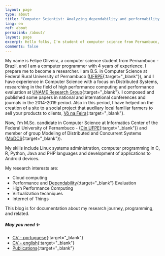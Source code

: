 ```yaml
---
layout: page
type: about
title: "Computer Scientist: Analyzing dependability and performability in distributed systems to improve the quality of service"
lang: en
ref: about
permalink: /about/
layout: page
excerpt: Hello folks, I'm student of computer science from Pernambuco, Brazil. This blog is for documentation about my research journey,  programming and related.
comments: false
---
```



My name is Felipe Oliveira, a computer science student from Pernambuco - Brazil, and I am a computer programmer with 4 years of experience. I prepare me to become a researcher. I am B.S. in Computer Science at Federal Rural University of Pernambuco ([UFRPE](http://www.ufrpe.br/){:target="_blank"}), and I have experience in Computer Science with a focus on Distributed Systems, researching in the field of high performance computing and performance evaluation at [UNAME Research Group](http://ufape.edu.br/br/grupos-pesquisa){:target="_blank"}. I composed and published some papers in national and international conferences and journals in the 2014-2019 period. Also in this period, I have helped on the creation of a site to a social project that auxiliary local familiar farmers to sell your products to clients, [Vô na Feira](http://app.uag.ufrpe.br/vonafeira/){:target="_blank"}. 

Now, I'm M.Sc. candidate in Computer Science at Informatics Center of the Federal University of Pernambuco - ([Cin UFPE](https://www.cin.ufpe.br){:target="_blank"}) and member of group Modeling of Distributed and Concurrent Systems ([MoDCS](http://www.modcs.org/){:target="_blank"}). 

My skills include Linux systems administration, computer programming in C, R, Python, Java and PHP languages and development of applications to Android devices.

My research interests are:

- Cloud computing
- Performance and [Dependability](https://en.wikipedia.org/wiki/Dependability){:target="_blank"} Evaluation
- High Performance Computing
- Virtualization techniques
- Internet of Things

This blog is for documentation about my research journey,  programming, and related.



##### May you need ✨

- [CV - portuguese](http://lattes.cnpq.br/5171703682108065){:target="_blank"}
- [CV - english](http://buscatextual.cnpq.br/buscatextual/visualizacv.do?id=K4338903Z2&idiomaExibicao=2){:target="_blank"}
- [Publications](https://scholar.google.com/citations?user=HQJPq-8AAAAJ&hl=en){:target="_blank"}
